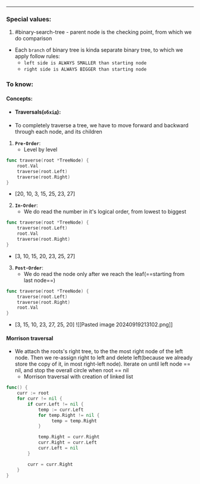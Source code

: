 ***
### Special values:
1. #binary-search-tree - parent node is the checking point, from which we do comparison
- Each `branch` of binary tree is kinda separate binary tree, to which we apply follow rules:  
	- `left side is ALWAYS SMALLER than starting node`
	- `right side is ALWAYS BIGGER than starting node`  

### To know:

#### Concepts:

- #### Traversals(`обхід`):

-  To completely traverse a tree, we have to move forward and backward through each node, and its children


1. **`Pre-Order`**: 
	- Level by level
```go 
func traverse(root *TreeNode) {
	root.Val 
	traverse(root.Left)
	traverse(root.Right)
}
```
- [20, 10, 3, 15, 25, 23, 27]
	
2. **`In-Order`**:
	- We do read the number in it's logical order, from lowest to biggest
```go
func traverse(root *TreeNode) {
	traverse(root.Left)
	root.Val 
	traverse(root.Right)
}
```
- [3, 10, 15, 20, 23, 25, 27]  
	
3. **`Post-Order`**: 
	- We do read the node only after we reach the leaf(==starting from last node==)
```go
func traverse(root *TreeNode) {
	traverse(root.Left)
	traverse(root.Right)
	root.Val 
}
```
- [3, 15, 10, 23, 27, 25, 20]
	![[Pasted image 20240919213102.png]]

#### Morrison traversal

 - We attach the roots's right tree, to the the most right node of the left node. Then we re-assign right to left and delete left(because we already store the copy of it, in most right-left node). Iterate on until left node == nil, and stop the overall circle when root == nil 
	- Morrison traversal with creation of linked list 
```go
func() {
	curr := root 
	for curr != nil {
		if curr.Left != nil {
			temp := curr.Left
			for temp.Right != nil {
				 temp = temp.Right 
			}

			temp.Right = curr.Right 
			curr.Right = curr.Left 
			curr.Left = nil  
		}

		curr = curr.Right
	}
}
```